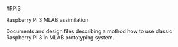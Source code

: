 <!--- AUTOgen ---> <!--- Please remove this line after manually editing --->
<!--- Created:2017-01-02T14:38:45.881138: ---> 
<!--- Author:Mlab: ---> 
<!--- AuthorEmail:email@mlab.cz: ---> 
<!--- Tags:None: ---> 
<!--- Ust:None: ---> 
<!--- Name:RPi3: --->
#RPi3 
<!--- LongName --->
Raspberry Pi 3 MLAB assimilation
<!--- ELongName ---> 

<!--- Lead --->
Documents and design files describing a mothod how to use classic Raspberry Pi 3 in MLAB prototyping system.
<!--- ELead ---> 


​
​
<!--- Description --->
<!--- EDescription --->
<!--- Content --->
<!--- EContent --->
            